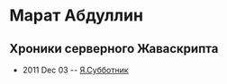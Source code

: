 # Марат Абдуллин

## Хроники серверного Жаваскрипта 
- 2011 Dec 03 -- [Я.Субботник](https://events.yandex.ru/lib/talks/177/)    

